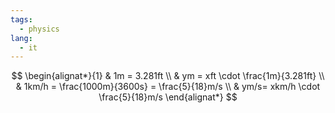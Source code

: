 ```yaml
---
tags:
  - physics
lang:
  - it
---
```


$$
\begin{alignat*}{1}
& 1m = 3.281ft \\
& ym = xft \cdot \frac{1m}{3.281ft} \\
& 1km/h = \frac{1000m}{3600s} = \frac{5}{18}m/s \\
& ym/s= xkm/h \cdot \frac{5}{18}m/s
\end{alignat*}
$$

